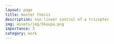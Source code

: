 ```yaml
---
layout: page
title: master thesis
description: non-linear control of a tricopter
img: assets/img/Skoupa.png
importance: 3
category: work
---
```

